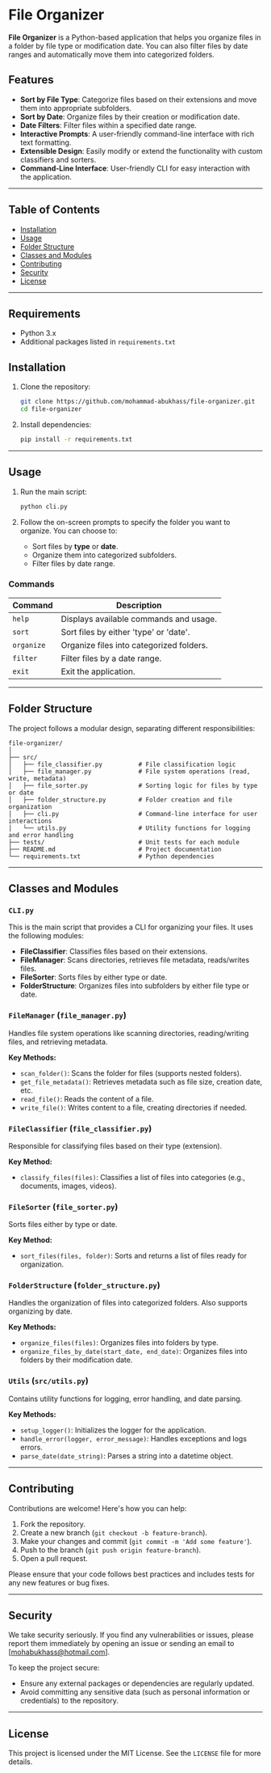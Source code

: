 
# File Organizer

**File Organizer** is a Python-based application that helps you organize files in a folder by file type or modification date. You can also filter files by date ranges and automatically move them into categorized folders.

## Features

- **Sort by File Type**: Categorize files based on their extensions and move them into appropriate subfolders.
- **Sort by Date**: Organize files by their creation or modification date.
- **Date Filters**: Filter files within a specified date range.
- **Interactive Prompts**: A user-friendly command-line interface with rich text formatting.
- **Extensible Design**: Easily modify or extend the functionality with custom classifiers and sorters.
- **Command-Line Interface**: User-friendly CLI for easy interaction with the application.

---

## Table of Contents

- [Installation](#installation)
- [Usage](#usage)
- [Folder Structure](#folder-structure)
- [Classes and Modules](#classes-and-modules)
- [Contributing](#contributing)
- [Security](#security)
- [License](#license)

---

## Requirements

- Python 3.x
- Additional packages listed in `requirements.txt`

## Installation

1. Clone the repository:

   ```bash
   git clone https://github.com/mohammad-abukhass/file-organizer.git
   cd file-organizer
   ```

2. Install dependencies:

   ```bash
   pip install -r requirements.txt
   ```

---

## Usage

1. Run the main script:

   ```bash
   python cli.py
   ```

2. Follow the on-screen prompts to specify the folder you want to organize. You can choose to:
   - Sort files by **type** or **date**.
   - Organize them into categorized subfolders.
   - Filter files by date range.

### Commands

| Command   | Description                               |
|-----------|-------------------------------------------|
| `help`    | Displays available commands and usage.    |
| `sort`    | Sort files by either 'type' or 'date'.    |
| `organize`| Organize files into categorized folders.  |
| `filter`  | Filter files by a date range.             |
| `exit`    | Exit the application.                     |

---

## Folder Structure

The project follows a modular design, separating different responsibilities:

```plaintext
file-organizer/
│
├── src/
│   ├── file_classifier.py          # File classification logic
│   ├── file_manager.py             # File system operations (read, write, metadata)
│   ├── file_sorter.py              # Sorting logic for files by type or date
│   ├── folder_structure.py         # Folder creation and file organization
│   ├── cli.py                      # Command-line interface for user interactions
│   └── utils.py                    # Utility functions for logging and error handling
├── tests/                          # Unit tests for each module
├── README.md                       # Project documentation
└── requirements.txt                # Python dependencies
```

---

## Classes and Modules

### `CLI.py`

This is the main script that provides a CLI for organizing your files. It uses the following modules:

- **FileClassifier**: Classifies files based on their extensions.
- **FileManager**: Scans directories, retrieves file metadata, reads/writes files.
- **FileSorter**: Sorts files by either type or date.
- **FolderStructure**: Organizes files into subfolders by either file type or date.

### `FileManager` (`file_manager.py`)

Handles file system operations like scanning directories, reading/writing files, and retrieving metadata.

**Key Methods:**

- `scan_folder()`: Scans the folder for files (supports nested folders).
- `get_file_metadata()`: Retrieves metadata such as file size, creation date, etc.
- `read_file()`: Reads the content of a file.
- `write_file()`: Writes content to a file, creating directories if needed.

### `FileClassifier` (`file_classifier.py`)

Responsible for classifying files based on their type (extension).

**Key Method:**

- `classify_files(files)`: Classifies a list of files into categories (e.g., documents, images, videos).

### `FileSorter` (`file_sorter.py`)

Sorts files either by type or date.

**Key Method:**

- `sort_files(files, folder)`: Sorts and returns a list of files ready for organization.

### `FolderStructure` (`folder_structure.py`)

Handles the organization of files into categorized folders. Also supports organizing by date.

**Key Methods:**

- `organize_files(files)`: Organizes files into folders by type.
- `organize_files_by_date(start_date, end_date)`: Organizes files into folders by their modification date.

### `Utils` (`src/utils.py`)

Contains utility functions for logging, error handling, and date parsing.

**Key Methods:**

- `setup_logger()`: Initializes the logger for the application.
- `handle_error(logger, error_message)`: Handles exceptions and logs errors.
- `parse_date(date_string)`: Parses a string into a datetime object.

---

## Contributing

Contributions are welcome! Here's how you can help:

1. Fork the repository.
2. Create a new branch (`git checkout -b feature-branch`).
3. Make your changes and commit (`git commit -m 'Add some feature'`).
4. Push to the branch (`git push origin feature-branch`).
5. Open a pull request.

Please ensure that your code follows best practices and includes tests for any new features or bug fixes.

---

## Security

We take security seriously. If you find any vulnerabilities or issues, please report them immediately by opening an issue or sending an email to [mohabukhass@hotmail.com].

To keep the project secure:

- Ensure any external packages or dependencies are regularly updated.
- Avoid committing any sensitive data (such as personal information or credentials) to the repository.

---

## License

This project is licensed under the MIT License. See the `LICENSE` file for more details.
